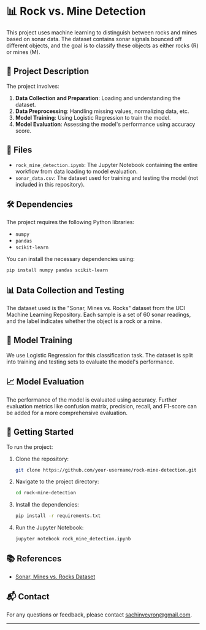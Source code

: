 
# 📊 Rock vs. Mine Detection

This project uses machine learning to distinguish between rocks and mines based on sonar data. The dataset contains sonar signals bounced off different objects, and the goal is to classify these objects as either rocks (R) or mines (M).

## 📝 Project Description

The project involves:
1. **Data Collection and Preparation**: Loading and understanding the dataset.
2. **Data Preprocessing**: Handling missing values, normalizing data, etc.
3. **Model Training**: Using Logistic Regression to train the model.
4. **Model Evaluation**: Assessing the model's performance using accuracy score.

## 📁 Files

- `rock_mine_detection.ipynb`: The Jupyter Notebook containing the entire workflow from data loading to model evaluation.
- `sonar_data.csv`: The dataset used for training and testing the model (not included in this repository).

## 🛠️ Dependencies

The project requires the following Python libraries:

- `numpy`
- `pandas`
- `scikit-learn`

You can install the necessary dependencies using:

```bash
pip install numpy pandas scikit-learn
```

## 📊 Data Collection and Testing

The dataset used is the "Sonar, Mines vs. Rocks" dataset from the UCI Machine Learning Repository. Each sample is a set of 60 sonar readings, and the label indicates whether the object is a rock or a mine.

## 🧠 Model Training

We use Logistic Regression for this classification task. The dataset is split into training and testing sets to evaluate the model's performance.

## 📈 Model Evaluation

The performance of the model is evaluated using accuracy. Further evaluation metrics like confusion matrix, precision, recall, and F1-score can be added for a more comprehensive evaluation.

## 🚀 Getting Started

To run the project:

1. Clone the repository:
    ```bash
    git clone https://github.com/your-username/rock-mine-detection.git
    ```

2. Navigate to the project directory:
    ```bash
    cd rock-mine-detection
    ```

3. Install the dependencies:
    ```bash
    pip install -r requirements.txt
    ```

4. Run the Jupyter Notebook:
    ```bash
    jupyter notebook rock_mine_detection.ipynb
    ```

## 📚 References

- [Sonar, Mines vs. Rocks Dataset](https://archive.ics.uci.edu/ml/datasets/connectionist+bench+%28sonar,+mines+vs.+rocks%29)

## 📬 Contact

For any questions or feedback, please contact sachinveyron@gmail.com.


---
